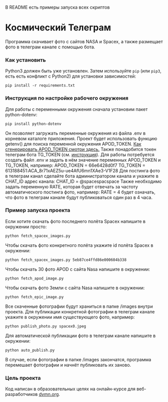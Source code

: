 В README есть примеры запуска всех скриптов
# Космический Телеграм

Программа скачивает фото с сайтов NASA и Spacex, а также размещает фото в телеграм канале с помощью бота.  

### Как установить

Python3 должен быть уже установлен. 
Затем используйте `pip` (или `pip3`, есть есть конфликт с Python2) для установки зависимостей:
```
pip install -r requirements.txt
```

### Инструкция по настройке рабочего окружения

Для работы с переменными окружения сначала установим пакет python-dotenv:
```
pip install python-dotenv
```
Он позволяет загружать переменные окружения из файла .env в корневом каталоге приложения. Проект будет использовать функцию getenv() для поиска переменной окружения APOD_TOKEN. [Как сгенерировать APOD_TOKEN смотри здесь.](https://api.nasa.gov/) Также понадобится токен телеграм бота TG_TOKEN (см. [инструкция](https://web7.pro/kak-poluchit-token-bota-telegram-api/)). Для работы потребуется создать файл .env и задать в нём значение переменных APOD_TOKEN и TG_TOKEN, например:
    APOD_TOKEN = 66e6428d0f7
    TG_TOKEN = 613188451:ACA_8r71xAEZ5u-ue4AfU6mn1XAe3-V1F28
Для постинга фото в телеграм канал сделайте бота администратором канала и укажите в CHAT_ID адрес канала:
    CHAT_ID = @spacespacspace
Также необходимо задать переменную RATE, которая будет отвечать за частоту автоматического постинга фото, например:
    RATE = 4
будет означать, что фото в телеграм канале будут публиковаться один раз в 4 часа.
### Пример запуска проекта

Если хотите скачать фото последнего полёта Spacex напишите в окружении просто:

    python fetch_spacex_images.py
Чтобы скачать фото конкретного полёта укажите id полёта Spacex в окружении:
    
    python fetch_spacex_images.py 5eb87ce4ffd86e000604b338
Чтобы скачать 30 фото APOD с сайта Nasa напишите в окружении:

    python fetch_apod_image.py
Чтобы скачать фото Земли с сайта Nasa напишите в окружении:

    python fetch_epic_image.py
Все скаченные фотографии будут храниться в папке /images внутри проекта.
Для публикации конкретной фотографии в телеграм канале укажите в окружении имя существующего фото, например:

    python publish_photo.py spacex0.jpeg
Для автоматической публикации фото в телеграм канале напишите в окружении:

    python auto_publish.py
В случае, если фотографии в папке /images закончатся, программа перемешает фотографии и начнёт публиковать их заново.
### Цель проекта

Код написан в образовательных целях на онлайн-курсе для веб-разработчиков [dvmn.org](https://dvmn.org/).